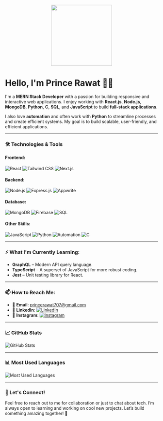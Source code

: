 <!-- Banner Image -->
<p align="center">
  <img src="https://camo.githubusercontent.com/9939f57a40461f1f7d5ee9c81e8f4634eb6a9339f5a3ced15f2ce471bb18b49b/68747470733a2f2f6d656469612e67697068792e636f6d2f6d656469612f4d3967624264396e6244724f5475314d71782f67697068792e676966" width="200"/>
</p>

# Hello, I'm Prince Rawat 👨‍💻

I'm a **MERN Stack Developer** with a passion for building responsive and interactive web applications. I enjoy working with **React.js**, **Node.js**, **MongoDB**, **Python**, **C**, **SQL**, and **JavaScript** to build **full-stack applications**.

I also love **automation** and often work with **Python** to streamline processes and create efficient systems. My goal is to build scalable, user-friendly, and efficient applications.

---

### 🛠️ **Technologies & Tools**

#### Frontend:
![React](https://img.shields.io/badge/React-61DAFB?style=flat-square&logo=react&logoColor=black) 
![Tailwind CSS](https://img.shields.io/badge/TailwindCSS-06B6D4?style=flat-square&logo=tailwind-css&logoColor=white) 
![Next.js](https://img.shields.io/badge/Next.js-000000?style=flat-square&logo=next.js&logoColor=white)

#### Backend:
![Node.js](https://img.shields.io/badge/Node.js-339933?style=flat-square&logo=node.js&logoColor=white) 
![Express.js](https://img.shields.io/badge/Express.js-000000?style=flat-square&logo=express&logoColor=white) 
![Appwrite](https://img.shields.io/badge/Appwrite-6C9D63?style=flat-square&logo=appwrite&logoColor=white)

#### Database:
![MongoDB](https://img.shields.io/badge/MongoDB-47A248?style=flat-square&logo=mongodb&logoColor=white)
![Firebase](https://img.shields.io/badge/Firebase-FFCA28?style=flat-square&logo=firebase&logoColor=black)
![SQL](https://img.shields.io/badge/SQL-003B57?style=flat-square&logo=sql&logoColor=white)

#### Other Skills:
![JavaScript](https://img.shields.io/badge/JavaScript-F7DF1E?style=flat-square&logo=javascript&logoColor=black)
![Python](https://img.shields.io/badge/Python-3776AB?style=flat-square&logo=python&logoColor=white)
![Automation](https://img.shields.io/badge/Automation-FF9900?style=flat-square&logo=python&logoColor=white)
![C](https://img.shields.io/badge/C-00599C?style=flat-square&logo=c&logoColor=white)

---

### ⚡ **What I'm Currently Learning:**

- **GraphQL** – Modern API query language.
- **TypeScript** – A superset of JavaScript for more robust coding.
- **Jest** – Unit testing library for React.

---

### 📫 **How to Reach Me:**

- 📧 **Email**: [princerawat707@gmail.com](mailto:princerawat707@gmail.com)
- 💼 **LinkedIn**: [![LinkedIn](https://img.shields.io/badge/LinkedIn-0A66C2?style=flat-square&logo=linkedin&logoColor=white)](https://www.linkedin.com/in/prince-rawat/)
- 📸 **Instagram**: [![Instagram](https://img.shields.io/badge/Instagram-E4405F?style=flat-square&logo=instagram&logoColor=white)](https://www.instagram.com/princerawat02/)

---

### 📈 **GitHub Stats**

![GitHub Stats](https://github-readme-stats.vercel.app/api?username=princerawat02&show_icons=true&count_private=true&hide_title=true&hide=prs&theme=radical)

---

### 📊 **Most Used Languages**

![Most Used Languages](https://github-readme-stats.vercel.app/api/top-langs/?username=princerawat02&layout=compact&theme=radical)

---

### 💬 **Let's Connect!**

Feel free to reach out to me for collaboration or just to chat about tech. I’m always open to learning and working on cool new projects. Let’s build something amazing together! 🚀
